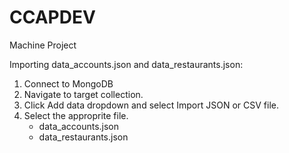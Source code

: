 # CCAPDEV
Machine Project

Importing data_accounts.json and data_restaurants.json:
1. Connect to MongoDB
2. Navigate to target collection.
3. Click Add data dropdown and select Import JSON or CSV file.
4. Select the approprite file.
    - data_accounts.json
    - data_restaurants.json
